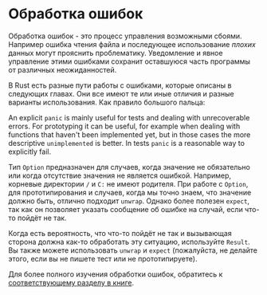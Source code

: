# Обработка ошибок

Обработка ошибок - это процесс управления возможными сбоями. 
Например ошибка чтения файла и последующее использование *плохих* данных могут прояснить проблематику.
Уведомление и явное управление этими ошибками сохранит оставшуюся часть программы от различных неожиданностей.

В Rust есть разные пути работы с ошибками, которые описаны в следующих главах. Они все имеют те или иные отличия и разные варианты использования. Как правило большого пальца:

An explicit `panic` is mainly useful for tests and dealing with unrecoverable errors.
For prototyping it can be useful, for example when dealing with functions that
haven't been implemented yet, but in those cases the more descriptive `unimplemented`
is better. In tests `panic` is a reasonable way to explicitly fail.

Тип `Option` предназначен для случаев, когда значение не обязательно или когда отсутствие значения не является ошибкой. 
Например, корневые директории `/` и `C:` не имеют родителя. При работе с `Option`, 
для прототипирования и случаев, когда мы точно знаем, что 
значение должно быть, отлично подходит `unwrap`. Однако более полезен `expect`, так как он позволяет 
указать сообщение об ошибке на случай, если что-то пойдёт не так.

Когда есть вероятность, что что-то пойдёт не так и вызывающая 
сторона должна как-то обработать эту ситуацию, используйте `Result`. 
Вы также можете использовать `unwrap` и `expect` (пожалуйста, не делайте этого, если вы не пишете тест или не прототипируете).

Для более полного изучения обработки ошибок, обратитесь к [соответствующему разделу в книге](https://doc.rust-lang.org/book/ch09-00-error-handling.html).
